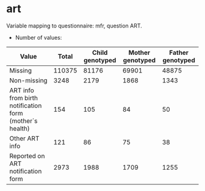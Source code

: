 # art
Variable mapping to questionnaire: mfr, question ART.
- Number of values:

| Value | Total | Child genotyped | Mother genotyped | Father genotyped |
| ----- | ----- | --------------- | ---------------- | ---------------- |
| Missing | 110375 | 81176 | 69901 | 48875 |
| Non-missing | 3248 | 2179 | 1868 | 1343 |
| ART info from birth notification form (mother`s health) | 154 | 105 | 84 |50 |
| Other ART info | 121 | 86 | 75 |38 |
| Reported on ART notification form | 2973 | 1988 | 1709 |1255 |



